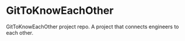 # GitToKnowEachOther
GitToKnowEachOther project repo. A project that connects engineers to each other.
